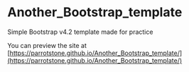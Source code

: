# Another_Bootstrap_template

Simple Bootstrap v4.2 template made for practice

You can preview the site at [https://parrotstone.github.io/Another_Bootstrap_template/](https://parrotstone.github.io/Another_Bootstrap_template/)
